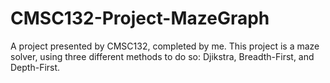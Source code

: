 # CMSC132-Project-MazeGraph
A project presented by CMSC132, completed by me.
This project is a maze solver, using three different methods to do so: Djikstra, Breadth-First, and Depth-First.

